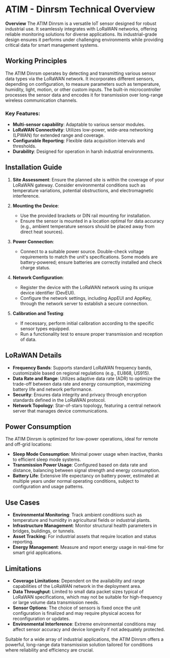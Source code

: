 # ATIM - Dinrsm Technical Overview

**Overview**
The ATIM Dinrsm is a versatile IoT sensor designed for robust industrial use. It seamlessly integrates with LoRaWAN networks, offering reliable monitoring solutions for diverse applications. Its industrial-grade design ensures it performs under challenging environments while providing critical data for smart management systems.

## Working Principles

The ATIM Dinrsm operates by detecting and transmitting various sensor data types via the LoRaWAN network. It incorporates different sensors, depending on configuration, to measure parameters such as temperature, humidity, light, motion, or other custom inputs. The built-in microcontroller processes the sensor data and encodes it for transmission over long-range wireless communication channels.

### Key Features:
- **Multi-sensor capability**: Adaptable to various sensor modules.
- **LoRaWAN Connectivity**: Utilizes low-power, wide-area networking (LPWAN) for extended range and coverage.
- **Configurable Reporting**: Flexible data acquisition intervals and thresholds.
- **Durability**: Designed for operation in harsh industrial environments.

## Installation Guide

1. **Site Assessment**: Ensure the planned site is within the coverage of your LoRaWAN gateway. Consider environmental conditions such as temperature variations, potential obstructions, and electromagnetic interference.

2. **Mounting the Device**: 
   - Use the provided brackets or DIN rail mounting for installation.
   - Ensure the sensor is mounted in a location optimal for data accuracy (e.g., ambient temperature sensors should be placed away from direct heat sources).

3. **Power Connection**: 
   - Connect to a suitable power source. Double-check voltage requirements to match the unit's specifications. Some models are battery-powered; ensure batteries are correctly installed and check charge status.

4. **Network Configuration**:
   - Register the device with the LoRaWAN network using its unique device identifier (DevEUI).
   - Configure the network settings, including AppEUI and AppKey, through the network server to establish a secure connection.

5. **Calibration and Testing**:
   - If necessary, perform initial calibration according to the specific sensor types equipped.
   - Run a functionality test to ensure proper transmission and reception of data.

## LoRaWAN Details

- **Frequency Bands**: Supports standard LoRaWAN frequency bands, customizable based on regional regulations (e.g., EU868, US915).
- **Data Rate and Range**: Utilizes adaptive data rate (ADR) to optimize the trade-off between data rate and energy consumption, maximizing battery life and network performance.
- **Security**: Ensures data integrity and privacy through encryption standards defined in the LoRaWAN protocol.
- **Network Topology**: Star-of-stars topology, featuring a central network server that manages device communications.

## Power Consumption

The ATIM Dinrsm is optimized for low-power operations, ideal for remote and off-grid locations:
- **Sleep Mode Consumption**: Minimal power usage when inactive, thanks to efficient sleep mode systems.
- **Transmission Power Usage**: Configured based on data rate and distance, balancing between signal strength and energy consumption.
- **Battery Life**: Extensive life expectancy on battery power, estimated at multiple years under normal operating conditions, subject to configuration and usage patterns.

## Use Cases

- **Environmental Monitoring**: Track ambient conditions such as temperature and humidity in agricultural fields or industrial plants.
- **Infrastructure Management**: Monitor structural health parameters in bridges, buildings, or tunnels.
- **Asset Tracking**: For industrial assets that require location and status reporting.
- **Energy Management**: Measure and report energy usage in real-time for smart grid applications.

## Limitations

- **Coverage Limitations**: Dependent on the availability and range capabilities of the LoRaWAN network in the deployment area.
- **Data Throughput**: Limited to small data packet sizes typical of LoRaWAN specifications, which may not be suitable for high-frequency or large volume data transmission needs.
- **Sensor Options**: The choice of sensors is fixed once the unit configuration is finalized and may require physical access for reconfiguration or updates.
- **Environmental Interference**: Extreme environmental conditions may affect sensor accuracy and device longevity if not adequately protected.

Suitable for a wide array of industrial applications, the ATIM Dinrsm offers a powerful, long-range data transmission solution tailored for conditions where reliability and efficiency are crucial.